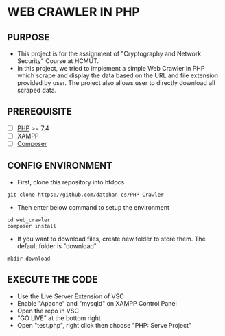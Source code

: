 # WEB CRAWLER IN PHP

## PURPOSE
- This project is for the assignment of "Cryptography and Network Security" Course at HCMUT.
- In this project, we tried to implement a simple Web Crawler in PHP which scrape and display the data based on the URL and file extension provided by user. The project also allows user to directly download all scraped data.
## PREREQUISITE

- [ ] [PHP](https://www.php.net/downloads.php) >= 7.4
- [ ] [XAMPP](https://www.apachefriends.org/)
- [ ] [Composer](https://getcomposer.org/download/)
## CONFIG ENVIRONMENT
- First, clone this repository into htdocs
```
git clone https://github.com/datphan-cs/PHP-Crawler
```
- Then enter below command to setup the environment
```
cd web_crawler
composer install
```
- If you want to download files, create new folder to store them. The default folder is "download"
```
mkdir download
```
## EXECUTE THE CODE
- Use the Live Server Extension of VSC
- Enable "Apache" and "mysqld" on XAMPP Control Panel
- Open the repo in VSC
- "GO LIVE" at the bottom right
- Open "test.php", right click then choose "PHP: Serve Project"
